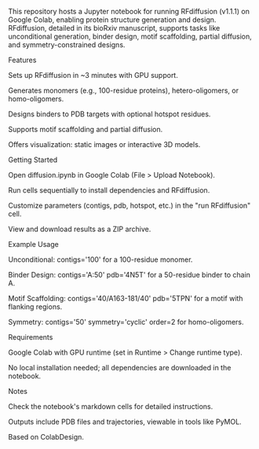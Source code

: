 This repository hosts a Jupyter notebook for running RFdiffusion (v1.1.1) on Google Colab, enabling protein structure generation and design. RFdiffusion, detailed in its bioRxiv manuscript, supports tasks like unconditional generation, binder design, motif scaffolding, partial diffusion, and symmetry-constrained designs.

Features





Sets up RFdiffusion in ~3 minutes with GPU support.



Generates monomers (e.g., 100-residue proteins), hetero-oligomers, or homo-oligomers.



Designs binders to PDB targets with optional hotspot residues.



Supports motif scaffolding and partial diffusion.



Offers visualization: static images or interactive 3D models.

Getting Started





Open diffusion.ipynb in Google Colab (File > Upload Notebook).



Run cells sequentially to install dependencies and RFdiffusion.



Customize parameters (contigs, pdb, hotspot, etc.) in the "run RFdiffusion" cell.



View and download results as a ZIP archive.

Example Usage





Unconditional: contigs='100' for a 100-residue monomer.



Binder Design: contigs='A:50' pdb='4N5T' for a 50-residue binder to chain A.



Motif Scaffolding: contigs='40/A163-181/40' pdb='5TPN' for a motif with flanking regions.



Symmetry: contigs='50' symmetry='cyclic' order=2 for homo-oligomers.

Requirements





Google Colab with GPU runtime (set in Runtime > Change runtime type).



No local installation needed; all dependencies are downloaded in the notebook.

Notes





Check the notebook's markdown cells for detailed instructions.



Outputs include PDB files and trajectories, viewable in tools like PyMOL.



Based on ColabDesign.

